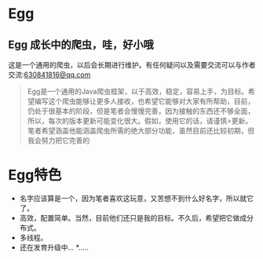 Egg
=====
## Egg 成长中的爬虫，哇，好小哦
这是一个通用的爬虫，以后会长期进行维护。有任何疑问以及需要交流可以与作者交流:630841816@qq.com
>Egg是一个通用的Java爬虫框架，以于高效，稳定，容易上手，为目标。希望编写这个爬虫能够让更多人接收，也希望它能够对大家有所帮助，目前，仍处于很基本的阶段，但是笔者会慢慢完善，因为接触的东西还不够全面，所以，每次的版本更新可能变化很大。假如，使用它的话，请谨慎>更新。笔者希望涵盖他能涵盖爬虫所需的绝大部分功能，虽然目前还比较初期，但我会努力把它完善的
# Egg特色
* 名字应该算是一个，因为笔者喜欢这玩意，又苦想不到什么好名字，所以就它了。
* 高效，配置简单。当然，目前他们还只是我的目标。不久后，希望把它做成分布式。
* 多线程。
* 还在发育升级中...
*.....

